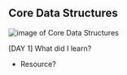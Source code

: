 ## Core Data Structures
![image of Core Data Structures](/img/Streams_of_light.jpg)

[Course Repo]: https://github.com/campbellmarianna/CS-1.3-Core-Data-Structures
[DAY 1] What did I learn?
- Resource?
